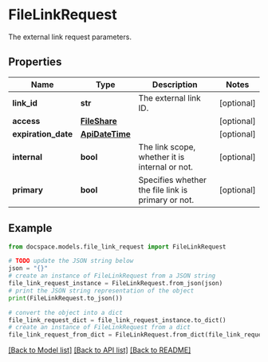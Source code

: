 # FileLinkRequest

The external link request parameters.

## Properties

Name | Type | Description | Notes
------------ | ------------- | ------------- | -------------
**link_id** | **str** | The external link ID. | [optional] 
**access** | [**FileShare**](FileShare.md) |  | [optional] 
**expiration_date** | [**ApiDateTime**](ApiDateTime.md) |  | [optional] 
**internal** | **bool** | The link scope, whether it is internal or not. | [optional] 
**primary** | **bool** | Specifies whether the file link is primary or not. | [optional] 

## Example

```python
from docspace.models.file_link_request import FileLinkRequest

# TODO update the JSON string below
json = "{}"
# create an instance of FileLinkRequest from a JSON string
file_link_request_instance = FileLinkRequest.from_json(json)
# print the JSON string representation of the object
print(FileLinkRequest.to_json())

# convert the object into a dict
file_link_request_dict = file_link_request_instance.to_dict()
# create an instance of FileLinkRequest from a dict
file_link_request_from_dict = FileLinkRequest.from_dict(file_link_request_dict)
```
[[Back to Model list]](../README.md#documentation-for-models) [[Back to API list]](../README.md#documentation-for-api-endpoints) [[Back to README]](../README.md)


